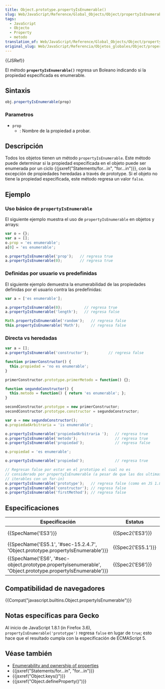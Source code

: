 ```yaml
---
title: Object.prototype.propertyIsEnumerable()
slug: Web/JavaScript/Reference/Global_Objects/Object/propertyIsEnumerable
tags:
  - JavaScript
  - Objecto
  - Property
  - metodo
translation_of: Web/JavaScript/Reference/Global_Objects/Object/propertyIsEnumerable
original_slug: Web/JavaScript/Referencia/Objetos_globales/Object/propertyIsEnumerable
---
```

{{JSRef}}

El método **`propertyIsEnumerable()`** regresa un Boleano indicando si la propiedad especificada es enumerable.

## Sintaxis

```js
obj.propertyIsEnumerable(prop)
```

### Parametros

- `prop`
  - : Nombre de la propiedad a probar.

## Descripción

Todos los objetos tienen un método `propertyIsEnumerable`. Este método puede determinar si la propiedad especificada en el objeto puede ser enumerada por un ciclo {{jsxref("Statements/for...in", "for...in")}}, con la excepción de propiedades heredadas a través de prototype. Si el objeto no tiene la propiedad especificada, este método regresa un valor `false`.

## Ejemplo

### Uso básico de `propertyIsEnumerable`

El siguiente ejemplo muestra el uso de `propertyIsEnumerable` en objetos y arrays:

```js
var o = {};
var a = [];
o.prop = 'es enumerable';
a[0] = 'es enumerable';

o.propertyIsEnumerable('prop');   // regresa true
a.propertyIsEnumerable(0);        // regresa true
```

### Definidas por usuario vs predefinidas

El siguiente ejemplo demuestra la enumerabilidad de las propiedades definidas por el usuario contra las predefinidas:

```js
var a = ['es enumerable'];

a.propertyIsEnumerable(0);          // regresa true
a.propertyIsEnumerable('length');   // regresa false

Math.propertyIsEnumerable('random');   // regresa false
this.propertyIsEnumerable('Math');     // regresa false
```

### Directa vs heredadas

```js
var a = [];
a.propertyIsEnumerable('constructor');         // regresa false

function primerConstructor() {
  this.propiedad = 'no es enumerable';
}

primerConstructor.prototype.primerMetodo = function() {};

function segundoConstructor() {
  this.metodo = function() { return 'es enumerable'; };
}

secondConstructor.prototype = new primerConstructor;
secondConstructor.prototype.constructor = segundoConstructor;

var o = new segundoConstructor();
o.propiedadArbitraria = 'is enumerable';

o.propertyIsEnumerable('propiedadArbitraria ');   // regresa true
o.propertyIsEnumerable('metodo');                 // regresa true
o.propertyIsEnumerable('propiedad');              // regresa false

o.propiedad = 'es enumerable';

o.propertyIsEnumerable('propiedad');              // regresa true

// Regresan false por estar en el prototipo el cual no es
// considerado por propertyIsEnumerable (a pesar de que las dos ultimas son
// iterables con un for-in)
o.propertyIsEnumerable('prototype');   // regresa false (como en JS 1.8.1/FF3.6)
o.propertyIsEnumerable('constructor'); // regresa false
o.propertyIsEnumerable('firstMethod'); // regresa false
```

## Especificaciones

| Especificación                                                                                                                               | Estatus                  | Comentario          |
| -------------------------------------------------------------------------------------------------------------------------------------------- | ------------------------ | ------------------- |
| {{SpecName('ES3')}}                                                                                                                     | {{Spec2('ES3')}}     | Definición inicial. |
| {{SpecName('ES5.1', '#sec-15.2.4.7', 'Object.prototype.propertyIsEnumerable')}}                                     | {{Spec2('ES5.1')}} |                     |
| {{SpecName('ES6', '#sec-object.prototype.propertyisenumerable', 'Object.prototype.propertyIsEnumerable')}} | {{Spec2('ES6')}}     |                     |

## Compatibilidad de navegadores

{{Compat("javascript.builtins.Object.propertyIsEnumerable")}}

## Notas específicas para Gecko

Al inicio de JavaScript 1.8.1 (in Firefox 3.6), `propertyIsEnumerable('prototype')` regresa `false` en lugar de `true`; esto hace que el resultado cumpla con la especificación de ECMAScript 5.

## Véase también

- [Enumerability and ownership of properties](/es/docs/Enumerability_and_ownership_of_properties)
- {{jsxref("Statements/for...in", "for...in")}}
- {{jsxref("Object.keys()")}}
- {{jsxref("Object.defineProperty()")}}
